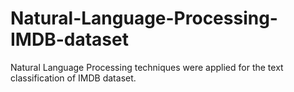 # Natural-Language-Processing-IMDB-dataset
Natural Language Processing techniques were applied for the text classification of IMDB dataset.
